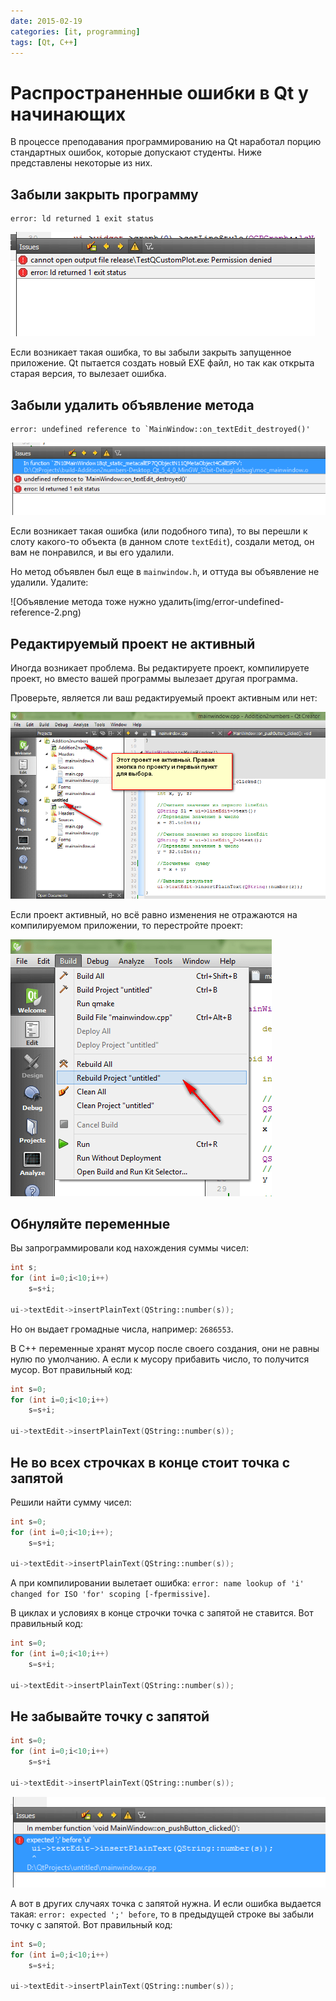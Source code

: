 ```yaml
---
date: 2015-02-19
categories: [it, programming]
tags: [Qt, C++]
---
```


# Распространенные ошибки в Qt у начинающих

В процессе преподавания программированию на Qt наработал порцию стандартных ошибок, которые допускают студенты. Ниже представлены некоторые из них.

## Забыли закрыть программу

```console
error: ld returned 1 exit status
```

![Ошибка «error: ld returned 1 exit status»](img/error-id-returned-1-exit-status.png)

Если возникает такая ошибка, то вы забыли закрыть запущенное приложение. Qt пытается создать новый EXE файл, но так как открыта старая версия, то вылезает ошибка.

## Забыли удалить объявление метода

```console
error: undefined reference to `MainWindow::on_textEdit_destroyed()'
```

![Ошибка «error: undefined reference…»](img/error-undefined-reference_01.png)

Если возникает такая ошибка (или подобного типа), то вы перешли к слоту какого-то объекта (в данном слоте `textEdit`), создали метод, он вам не понравился, и вы его удалили.

Но метод объявлен был еще в `mainwindow.h`, и оттуда вы объявление не удалили. Удалите:

![Объявление метода тоже нужно удалить(img/error-undefined-reference-2.png)

## Редактируемый проект не активный

Иногда возникает проблема. Вы редактируете проект, компилируете проект, но вместо вашей программы вылезает другая программа.

Проверьте, является ли ваш редактируемый проект активным или нет:

![Необходимый проект неактивный](img/error-project-inactive_01.png)

Если проект активный, но всё равно изменения не отражаются на компилируемом приложении, то перестройте проект:

![Попытка перестроить проект](img/error-project-inactive_02.png)

## Обнуляйте переменные

Вы запрограммировали код нахождения суммы чисел:

```cpp
int s;
for (int i=0;i<10;i++)
    s=s+i;

ui->textEdit->insertPlainText(QString::number(s));
```

Но он выдает громадные числа, например: `2686553`.

В C++ переменные хранят мусор после своего создания, они не равны нулю по умолчанию. А если к мусору прибавить число, то получится мусор. Вот правильный код:

```cpp
int s=0;
for (int i=0;i<10;i++)
    s=s+i;

ui->textEdit->insertPlainText(QString::number(s));
```

## Не во всех строчках в конце стоит точка с запятой

Решили найти сумму чисел:

```cpp
int s=0;
for (int i=0;i<10;i++);
    s=s+i;

ui->textEdit->insertPlainText(QString::number(s));
```

А при компилировании вылетает ошибка: `error: name lookup of 'i' changed for ISO 'for' scoping [-fpermissive]`.

В циклах и условиях в конце строчки точка с запятой не ставится. Вот правильный код:

```cpp
int s=0;
for (int i=0;i<10;i++)
    s=s+i;

ui->textEdit->insertPlainText(QString::number(s));
```

## Не забывайте точку с запятой

```cpp
int s=0;
for (int i=0;i<10;i++)
    s=s+i

ui->textEdit->insertPlainText(QString::number(s));
```

![Ошибка при отсутствии точки запятой](img/error-expected-before.png)

А вот в других случаях точка с запятой нужна. И если ошибка выдается такая: `error: expected ';' before`, то в предыдущей строке вы забыли точку с запятой. Вот правильный код:

```cpp
int s=0;
for (int i=0;i<10;i++)
    s=s+i;

ui->textEdit->insertPlainText(QString::number(s));
```
